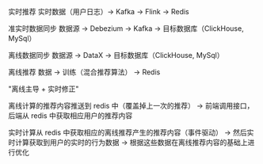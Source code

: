 实时推荐
实时数据（用户日志）-> Kafka -> Flink -> Redis

准实时数据同步
数据源 -> Debezium -> Kafka -> 目标数据库（ClickHouse, MySql）

离线数据同步
数据源 -> DataX -> 目标数据库（ClickHouse, MySql）

离线推荐
数据 -> 训练（混合推荐算法） -> Redis

"离线主导 + 实时修正"

离线计算的推荐内容推送到 redis 中（覆盖掉上一次的推荐）
-> 前端调用接口，后端从 redis 中获取相应用户的推荐内容

实时计算从 redis 中获取相应的离线推荐产生的推荐内容（事件驱动）
-> 然后实时计算获取到用户的实时的行为数据
-> 根据这些数据在离线推荐内容的基础上进行优化